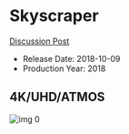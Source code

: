 # Skyscraper

[Discussion Post](https://www.avsforum.com/threads/bass-eq-for-filtered-movies.2995212/post-56865046)

* Release Date: 2018-10-09
* Production Year: 2018

## 4K/UHD/ATMOS

![img 0](https://i.imgur.com/jCZydqN.jpg)

